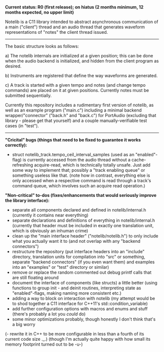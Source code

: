 **Current status: R0 (first release); on hiatus (2 months minimum, 12 months expected, no upper limit)**

Notelib is a C11 library intended to abstract asynchronous communication of a main ("client") thread and an audio thread that generates waveform representations of "notes" the client thread issued.

---

The basic structure looks as follows:

 a) The notelib internals are initialized at a given position; this can be done when the audio backend is initialized, and hidden from the client program as desired.
 
 b) Instruments are registered that define the way waveforms are generated.
 
 c) A track is started with a given tempo and notes (and change tempo commands) are placed on it at given positions. Currently notes must be submitted sequentially.
 
Currently this repository includes a rudimentary first version of notelib, as well as an example program ("main.c") including a minimal backend wrapper/"connector" ("back.h" and "back.c") for PortAudio (excluding that library - please get that yourself) and a couple manually-verifiable test cases (in "test").

---

**"Cricital" bugs (things that need to be fixed to guarantee it works correctly):**
 - struct notelib_track.tempo_ceil_interval_samples (used as an "enabled"-flag) is currently accessed from the audio thread without a cache-refreshing acquire-read, which is technically totally unsafe. Just add some way to implement that; possibly a "track enabling queue" or something useless like that.
   (note how in contrast, everything else is only accessed when a respective command is read through a track's command queue, which involves such an acquire read operation.)

**"Non-critical" to-dos (fixes/enhancements that would seriously improve the library interface):**
 - separate all components declared and defined in notelib/internal.h (currently it contains near everything)
 - separate declarations and definitions of everything in notelib/internal.h (currently that header must be included in exactly one translation unit, which is obviously an inhuman crime)
 - clean up the "main interface header" ("notelib/notelib.h") to only include what you actually want it to (and not overlap with any "backend connectors")
 - restructure the repository (put interface headers into an "include" directory, translation units for compilation into "src" or something, separate "backend connectors" (if you even want them) and examples into an "examples" or "test" directory or similar)
 - remove or replace the random commented out debug printf calls that are still floating around
 - document the interface of components (like structs) a little better (using functions to group init - and deinit routines, interpreting state as "enabled"-flags, making naming more consistent etc.)
 - adding a way to block on interaction with notelib (my attempt would be to shod together a C11 interface for C++11's std::condition_variable)
 - add further configuration options with macros and enums and stuff (there's probably a lot you _could_ do)
 - some minor optimizations probably, though honestly I don't think that's a big worry

(- rewrite it in C++ to be more configurable in less than a fourth of its current code size ._.) (though I'm actually quite happy with how small its memory footprint turned out to be -u-)
